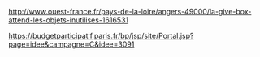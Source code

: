 http://www.ouest-france.fr/pays-de-la-loire/angers-49000/la-give-box-attend-les-objets-inutilises-1616531

https://budgetparticipatif.paris.fr/bp/jsp/site/Portal.jsp?page=idee&campagne=C&idee=3091
